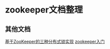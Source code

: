 # zookeeper文档整理








## 其他文档

[基于ZooKeeper的三种分布式锁实现](https://www.cnblogs.com/codestory/p/11387116.html)
[zookeeper入门](https://blog.csdn.net/java_66666/article/details/81015302)

